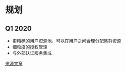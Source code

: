# 规划

## Q1 2020

- 更精确的用户资源池，可以在用户之间合理分配集群资源
- 细粒度的授权管理
- 与外部认证服务集成

[来源文章](https://clickhouse.tech/docs/en/roadmap/) <!--hide-->
